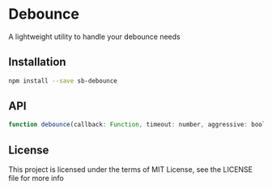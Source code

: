 # Debounce

A lightweight utility to handle your debounce needs

## Installation

```bash
npm install --save sb-debounce
```

## API

```js
function debounce(callback: Function, timeout: number, aggressive: boolean = false)
```

## License

This project is licensed under the terms of MIT License, see the LICENSE file for more info
